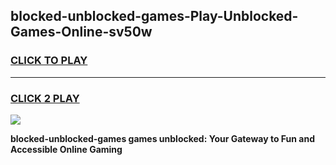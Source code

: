 
## blocked-unblocked-games-Play-Unblocked-Games-Online-sv50w
<h3>
<a href="https://premium76.site?title=blocked-unblocked-games&ref=24A">CLICK TO PLAY</a></h3>
<hr>

<h3>
<a href="https://premium76.site?title=blocked-unblocked-games&ref=24A">CLICK 2 PLAY</a>
  
</h3>

<a href="https://premium76.site?title=blocked-unblocked-games&ref=24A"><img src="https://clearcache.store/games.png"></a>


**blocked-unblocked-games games unblocked: Your Gateway to Fun and Accessible Online Gaming**

